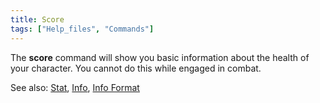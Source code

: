 ```yaml
---
title: Score
tags: ["Help_files", "Commands"]
---
```

The **score** command will show you basic information about the health
of your character. You cannot do this while engaged in combat.

See also: [Stat](Stat "wikilink"), [Info](Info "wikilink"), [Info
Format](Info_Format "wikilink")
